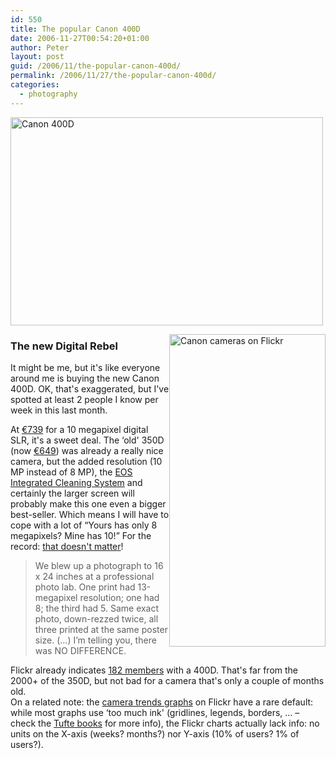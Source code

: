 ```yaml
---
id: 550
title: The popular Canon 400D
date: 2006-11-27T00:54:20+01:00
author: Peter
layout: post
guid: /2006/11/the-popular-canon-400d/
permalink: /2006/11/27/the-popular-canon-400d/
categories:
  - photography
---
```

[<img  src="http://static.flickr.com/104/294828408_31149dd871.jpg" width="500" height="333" alt="Canon 400D" />](http://www.flickr.com/photos/pforret/294828408/ "Photo Sharing")

[<img  src="http://static.flickr.com/104/307001645_ae4c762d54.jpg" style="float: right" width="250" height="500" alt="Canon cameras on Flickr" />](http://www.flickr.com/photos/pforret/307001645/ "Photo Sharing")

### The new Digital Rebel

It might be me, but it's like everyone around me is buying the new Canon 400D. OK, that's exaggerated, but I've spotted at least 2 people I know per week in this last month. 

At [&euro;739](http://www.fotokonijnenberg.nl/product_details.php?id_product=21741) for a 10 megapixel digital SLR, it's a sweet deal. The &#8216;old' 350D (now [&euro;649](http://www.fotokonijnenberg.nl/product_details.php?id_product=11283)) was already a really nice camera, but the added resolution (10 MP instead of 8 MP), the [EOS Integrated Cleaning System](http://www.youtube.com/watch?v=_P8_LNmpFSc) and certainly the larger screen will probably make this one even a bigger best-seller. Which means I will have to cope with a lot of &#8220;Yours has only 8 megapixels? Mine has 10!&#8221; For the record: [that doesn't matter](http://pogue.blogs.nytimes.com/2006/11/21/21pogues-posts-2/)!

> We blew up a photograph to 16 x 24 inches at a professional photo lab. One print had 13-megapixel resolution; one had 8; the third had 5. Same exact photo, down-rezzed twice, all three printed at the same poster size. (&#8230;) I’m telling you, there was NO DIFFERENCE.

<!--more-->

  
Flickr already indicates [182 members](http://www.flickr.com/cameras/canon/?s=users#models) with a 400D. That's far from the 2000+ of the 350D, but not bad for a camera that's only a couple of months old.  
On a related note: the [camera trends graphs](http://www.flickr.com/cameras/) on Flickr have a rare default: while most graphs use &#8216;too much ink' (gridlines, legends, borders, &#8230; &#8211; check the [Tufte books](http://www.flickr.com/photos/pforret/146967628/) for more info), the Flickr charts actually lack info: no units on the X-axis (weeks? months?) nor Y-axis (10% of users? 1% of users?).